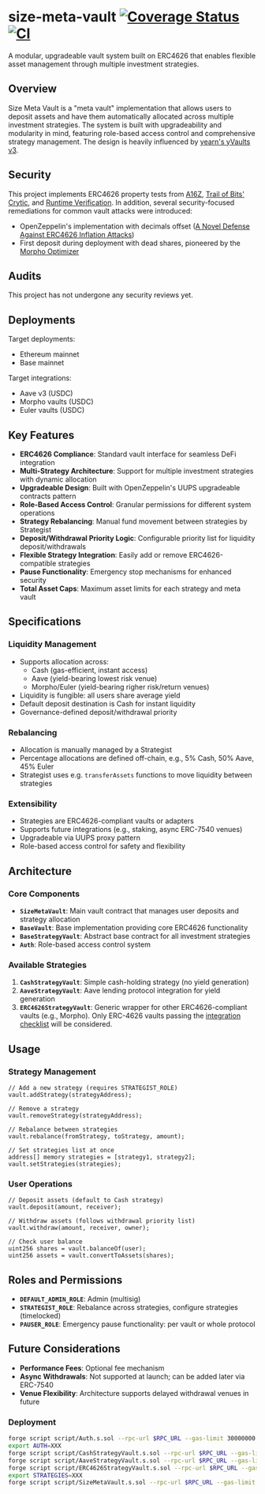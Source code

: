 # size-meta-vault [![Coverage Status](https://coveralls.io/repos/github/SizeCredit/size-meta-vault/badge.svg?branch=main)](https://coveralls.io/github/SizeCredit/size-meta-vault?branch=main) [![CI](https://github.com/SizeCredit/size-meta-vault/actions/workflows/ci.yml/badge.svg)](https://github.com/SizeCredit/size-meta-vault/actions/workflows/ci.yml)

A modular, upgradeable vault system built on ERC4626 that enables flexible asset management through multiple investment strategies.

## Overview

Size Meta Vault is a "meta vault" implementation that allows users to deposit assets and have them automatically allocated across multiple investment strategies. The system is built with upgradeability and modularity in mind, featuring role-based access control and comprehensive strategy management. The design is heavily influenced by [yearn's yVaults v3](https://docs.yearn.fi/developers/v3/overview).

## Security

This project implements ERC4626 property tests from [A16Z](https://github.com/a16z/erc4626-tests), [Trail of Bits' Crytic](https://github.com/crytic/properties), and [Runtime Verification](https://github.com/runtimeverification/ercx-tests). In addition, several security-focused remediations for common vault attacks were introduced:

- OpenZeppelin's implementation with decimals offset ([A Novel Defense Against ERC4626 Inflation Attacks](https://blog.openzeppelin.com/a-novel-defense-against-erc4626-inflation-attacks))
- First deposit during deployment with dead shares, pioneered by the [Morpho Optimizer](https://github.com/morpho-org/morpho-optimizers-vaults/blob/a74846774afe4f74a75a0470c2984c7d8ea41f35/scripts/aave-v2/eth-mainnet/Deploy.s.sol#L85-L120)

## Audits

This project has not undergone any security reviews yet.

## Deployments

Target deployments:

- Ethereum mainnet
- Base mainnet

Target integrations:

- Aave v3 (USDC)
- Morpho vaults (USDC)
- Euler vaults (USDC)

## Key Features

* **ERC4626 Compliance**: Standard vault interface for seamless DeFi integration
* **Multi-Strategy Architecture**: Support for multiple investment strategies with dynamic allocation
* **Upgradeable Design**: Built with OpenZeppelin's UUPS upgradeable contracts pattern
* **Role-Based Access Control**: Granular permissions for different system operations
* **Strategy Rebalancing**: Manual fund movement between strategies by Strategist
* **Deposit/Withdrawal Priority Logic**: Configurable priority list for liquidity deposit/withdrawals
* **Flexible Strategy Integration**: Easily add or remove ERC4626-compatible strategies
* **Pause Functionality**: Emergency stop mechanisms for enhanced security
* **Total Asset Caps**: Maximum asset limits for each strategy and meta vault

## Specifications

### Liquidity Management

* Supports allocation across:
  * Cash (gas-efficient, instant access)
  * Aave (yield-bearing lowest risk venue)
  * Morpho/Euler (yield-bearing righer risk/return venues)
* Liquidity is fungible: all users share average yield
* Default deposit destination is Cash for instant liquidity
* Governance-defined deposit/withdrawal priority

### Rebalancing

* Allocation is manually managed by a Strategist
* Percentage allocations are defined off-chain, e.g., 5% Cash, 50% Aave, 45% Euler
* Strategist uses e.g. `transferAssets` functions to move liquidity between strategies

### Extensibility

* Strategies are ERC4626-compliant vaults or adapters
* Supports future integrations (e.g., staking, async ERC-7540 venues)
* Upgradeable via UUPS proxy pattern
* Role-based access control for safety and flexibility

## Architecture

### Core Components

* **`SizeMetaVault`**: Main vault contract that manages user deposits and strategy allocation
* **`BaseVault`**: Base implementation providing core ERC4626 functionality
* **`BaseStrategyVault`**: Abstract base contract for all investment strategies
* **`Auth`**: Role-based access control system

### Available Strategies

1. **`CashStrategyVault`**: Simple cash-holding strategy (no yield generation)
2. **`AaveStrategyVault`**: Aave lending protocol integration for yield generation
3. **`ERC4626StrategyVault`**: Generic wrapper for other ERC4626-compliant vaults (e.g., Morpho). Only ERC-4626 vaults passing the [integration checklist](https://github.com/aviggiano/security/blob/v0.1.0/audit-checklists/ERC-4626-integration.md) will be considered.

## Usage

### Strategy Management

```solidity
// Add a new strategy (requires STRATEGIST_ROLE)
vault.addStrategy(strategyAddress);

// Remove a strategy
vault.removeStrategy(strategyAddress);

// Rebalance between strategies
vault.rebalance(fromStrategy, toStrategy, amount);

// Set strategies list at once
address[] memory strategies = [strategy1, strategy2];
vault.setStrategies(strategies);
```

### User Operations

```solidity
// Deposit assets (default to Cash strategy)
vault.deposit(amount, receiver);

// Withdraw assets (follows withdrawal priority list)
vault.withdraw(amount, receiver, owner);

// Check user balance
uint256 shares = vault.balanceOf(user);
uint256 assets = vault.convertToAssets(shares);
```

## Roles and Permissions

* **`DEFAULT_ADMIN_ROLE`**: Admin (multisig)
* **`STRATEGIST_ROLE`**: Rebalance across strategies, configure strategies (timelocked)
* **`PAUSER_ROLE`**: Emergency pause functionality: per vault or whole protocol

## Future Considerations

* **Performance Fees**: Optional fee mechanism
* **Async Withdrawals**: Not supported at launch; can be added later via ERC-7540
* **Venue Flexibility**: Architecture supports delayed withdrawal venues in future

### Deployment

```bash
forge script script/Auth.s.sol --rpc-url $RPC_URL --gas-limit 30000000 --sender $DEPLOYER_ADDRESS --account $DEPLOYER_ACCOUNT --ffi --verify -vvvvv [--slow]
export AUTH=XXX
forge script script/CashStrategyVault.s.sol --rpc-url $RPC_URL --gas-limit 30000000 --sender $DEPLOYER_ADDRESS --account $DEPLOYER_ACCOUNT --ffi --verify -vvvvv [--slow]
forge script script/AaveStrategyVault.s.sol --rpc-url $RPC_URL --gas-limit 30000000 --sender $DEPLOYER_ADDRESS --account $DEPLOYER_ACCOUNT --ffi --verify -vvvvv [--slow]
forge script script/ERC4626StrategyVault.s.sol --rpc-url $RPC_URL --gas-limit 30000000 --sender $DEPLOYER_ADDRESS --account $DEPLOYER_ACCOUNT --ffi --verify -vvvvv [--slow]
export STRATEGIES=XXX
forge script script/SizeMetaVault.s.sol --rpc-url $RPC_URL --gas-limit 30000000 --sender $DEPLOYER_ADDRESS --account $DEPLOYER_ACCOUNT --ffi --verify -vvvvv [--slow]
```
